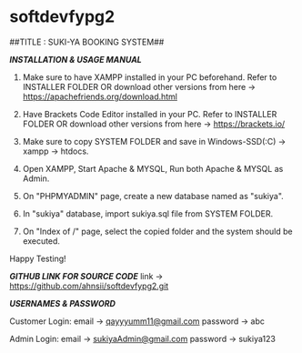 # softdevfypg2 #

##TITLE : SUKI-YA BOOKING SYSTEM##


*****INSTALLATION & USAGE MANUAL*****

1. Make sure to have XAMPP installed in your PC beforehand.
Refer to INSTALLER FOLDER OR download other versions from here -> https://apachefriends.org/download.html

2. Have Brackets Code Editor installed in your PC.
Refer to INSTALLER FOLDER OR download other versions from here -> https://brackets.io/

3. Make sure to copy SYSTEM FOLDER and save in Windows-SSD(:C) -> xampp -> htdocs.

4. Open XAMPP, Start Apache & MYSQL, Run both Apache & MYSQL as Admin.

5. On "PHPMYADMIN" page, create a new database named as "sukiya".

6. In "sukiya" database, import sukiya.sql file from SYSTEM FOLDER.

7. On "Index of /" page, select the copied folder and the system should be executed.


Happy Testing!


*****GITHUB LINK FOR SOURCE CODE*****
link -> https://github.com/ahnsii/softdevfypg2.git


*****USERNAMES & PASSWORD*****

Customer Login:
email -> qayyyumm11@gmail.com
password -> abc


Admin Login:
email -> sukiyaAdmin@gmail.com
password -> sukiya123